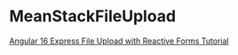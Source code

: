 # MeanStackFileUpload

[Angular 16 Express File Upload with Reactive Forms Tutorial](https://www.positronx.io/angular-express-file-upload-with-reactive-forms-tutorial/)